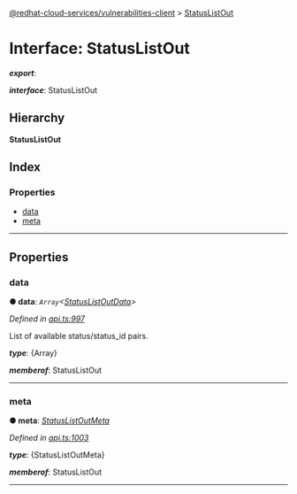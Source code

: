 [@redhat-cloud-services/vulnerabilities-client](../README.md) > [StatusListOut](../interfaces/statuslistout.md)

# Interface: StatusListOut

*__export__*: 

*__interface__*: StatusListOut

## Hierarchy

**StatusListOut**

## Index

### Properties

* [data](statuslistout.md#data)
* [meta](statuslistout.md#meta)

---

## Properties

<a id="data"></a>

###  data

**● data**: *`Array`<[StatusListOutData](statuslistoutdata.md)>*

*Defined in [api.ts:997](https://github.com/RedHatInsights/javascript-clients/blob/master/packages/vulnerabilities/git-api/api.ts#L997)*

List of available status/status\_id pairs.

*__type__*: {Array}

*__memberof__*: StatusListOut

___
<a id="meta"></a>

###  meta

**● meta**: *[StatusListOutMeta](statuslistoutmeta.md)*

*Defined in [api.ts:1003](https://github.com/RedHatInsights/javascript-clients/blob/master/packages/vulnerabilities/git-api/api.ts#L1003)*

*__type__*: {StatusListOutMeta}

*__memberof__*: StatusListOut

___

